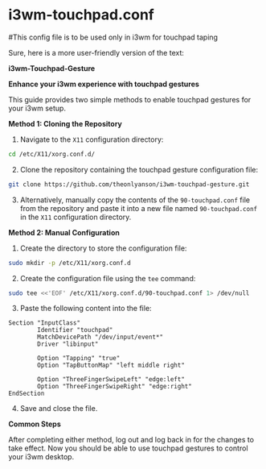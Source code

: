 # i3wm-touchpad.conf
#This config file is to be used only in i3wm for touchpad taping 

Sure, here is a more user-friendly version of the text:

**i3wm-Touchpad-Gesture**

**Enhance your i3wm experience with touchpad gestures**

This guide provides two simple methods to enable touchpad gestures for your i3wm setup.

**Method 1: Cloning the Repository**

1. Navigate to the `X11` configuration directory:

```bash
cd /etc/X11/xorg.conf.d/
```

2. Clone the repository containing the touchpad gesture configuration file:

```bash
git clone https://github.com/theonlyanson/i3wm-touchpad-gesture.git
```

3. Alternatively, manually copy the contents of the `90-touchpad.conf` file from the repository and paste it into a new file named `90-touchpad.conf` in the `X11` configuration directory.

**Method 2: Manual Configuration**

1. Create the directory to store the configuration file:

```bash
sudo mkdir -p /etc/X11/xorg.conf.d
```

2. Create the configuration file using the `tee` command:

```bash
sudo tee <<'EOF' /etc/X11/xorg.conf.d/90-touchpad.conf 1> /dev/null
```

3. Paste the following content into the file:

```
Section "InputClass"
        Identifier "touchpad"
        MatchDevicePath "/dev/input/event*"
        Driver "libinput"

        Option "Tapping" "true"
        Option "TapButtonMap" "left middle right"

        Option "ThreeFingerSwipeLeft" "edge:left"
        Option "ThreeFingerSwipeRight" "edge:right"
EndSection
```

4. Save and close the file.

**Common Steps**

After completing either method, log out and log back in for the changes to take effect. Now you should be able to use touchpad gestures to control your i3wm desktop.
